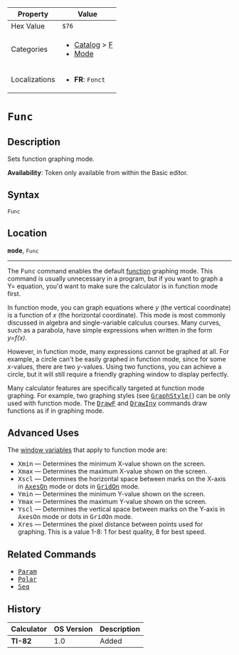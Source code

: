 | Property      | Value |
|---------------|-------|
| Hex Value     | `$76`|
| Categories    | <ul><li>[Catalog](<../categories/Catalog.md>) > [F](<../categories/Catalog.md#F>)</li><li>[Mode](<../categories/Mode.md>)</li></ul> |
| Localizations | <ul><li><b>FR</b>: `Fonct`</li></ul> |

# `Func`

## Description
Sets function graphing mode.


<b>Availability</b>: Token only available from within the Basic editor.

## Syntax
`Func`

## Location
<tt><kbd><b>mode</b></kbd></tt>, `Func`
<hr>

The <tt>Func</tt> command enables the default [function](/graphing-mode#function) graphing mode. This command is usually unnecessary in a program, but if you want to graph a Y= equation, you'd want to make sure the calculator is in function mode first.

In function mode, you can graph equations where _y_ (the vertical coordinate) is a function of _x_ (the horizontal coordinate). This mode is most commonly discussed in algebra and single-variable calculus courses. Many curves, such as a parabola, have simple expressions when written in the form _y=f(x)_.

However, in function mode, many expressions cannot be graphed at all. For example, a circle can't be easily graphed in function mode, since for some _x_-values, there are two _y_-values. Using two functions, you can achieve a circle, but it will still require a friendly graphing window to display perfectly.

Many calculator features are specifically targeted at function mode graphing. For example, two graphing styles (see <tt><a href="/graphstyle">GraphStyle(</a></tt>) can be only used with function mode. The <tt><a href="/drawf">DrawF</a></tt> and <tt><a href="/drawinv">DrawInv</a></tt> commands draw functions as if in graphing mode.

## Advanced Uses

The [window variables](/system-variables#window) that apply to function mode are:

*   <tt>Xmin</tt> — Determines the minimum X-value shown on the screen.
*   <tt>Xmax</tt> — Determines the maximum X-value shown on the screen.
*   <tt>Xscl</tt> — Determines the horizontal space between marks on the X-axis in <tt><a href="/axeson">AxesOn</a></tt> mode or dots in <tt><a href="/gridon">GridOn</a></tt> mode.
*   <tt>Ymin</tt> — Determines the minimum Y-value shown on the screen.
*   <tt>Ymax</tt> — Determines the maximum Y-value shown on the screen.
*   <tt>Yscl</tt> — Determines the vertical space between marks on the Y-axis in <tt>AxesOn</tt> mode or dots in <tt>GridOn</tt> mode.
*   <tt>Xres</tt> — Determines the pixel distance between points used for graphing. This is a value 1-8: 1 for best quality, 8 for best speed.

## Related Commands

*   <tt><a href="/param">Param</a></tt>
*   <tt><a href="/polar-mode">Polar</a></tt>
*   <tt><a href="/seq-mode">Seq</a></tt>

## History
| Calculator | OS Version | Description |
|------------|------------|-------------|
| <b>TI-82</b> | 1.0 | Added |


